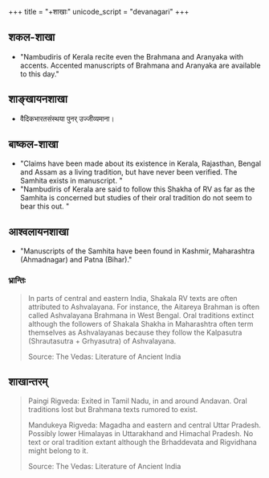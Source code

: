 +++
title = "+शाखाः"
unicode_script = "devanagari"
+++

## शकल-शाखा
- "Nambudiris of Kerala recite even the Brahmana and Aranyaka with accents. Accented manuscripts of Brahmana and Aranyaka are available to this day."

## शाङ्खायनशाखा
- वैदिकभारतसंस्थया पुनर् उज्जीव्यमाना।

## बाष्कल-शाखा
- "Claims have been made about its existence in Kerala, Rajasthan, Bengal and Assam as a living tradition, but have never been verified. The Samhita exists in manuscript. "
- "Nambudiris of Kerala are said to follow this Shakha of RV as far as the Samhita is concerned but studies of their oral tradition do not seem to bear this out. "

## आश्वलायनशाखा
- "Manuscripts of the Samhita have been found in Kashmir, Maharashtra (Ahmadnagar) and Patna (Bihar)."

### भ्रान्तिः
> In parts of central and eastern India, Shakala RV texts are often attributed to Ashvalayana. For instance, the Aitareya Brahman is often called Ashvalayana Brahmana in West Bengal. Oral traditions extinct although the followers of Shakala Shakha in Maharashtra often term themselves as Ashvalayanas because they follow the Kalpasutra (Shrautasutra + Grhyasutra) of Ashvalayana. 
>
> Source: The Vedas: Literature of Ancient India 

## शाखान्तरम्
> Paingi Rigveda: Exited in Tamil Nadu, in and around Andavan. Oral traditions lost but Brahmana texts rumored to exist.
> 
> Mandukeya Rigveda: Magadha and eastern and central Uttar Pradesh. Possibly lower Himalayas in Uttarakhand and Himachal Pradesh. No text or oral tradition extant although the Brhaddevata and Rigvidhana might belong to it. 
>
> Source: The Vedas: Literature of Ancient India 